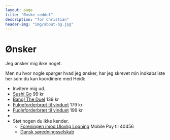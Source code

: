 ```yaml
---
layout: page
title: "Ønske seddel"
description: "for Christian"
header-img: "img/about-bg.jpg"
---
```

# Ønsker

Jeg ønsker mig ikke noget.

Men nu hvor nogle spørger hvad jeg ønsker, har jeg skrevet min indkøbsliste her som du kan koordinere med Heidi:

* Invitere mig ud.
* [Sushi Go](https://www.spelexperten.dk/dk/selskabsspil/familiespil/sushi-go-dk.html) 99 kr
* [Bang! The Duel](https://www.spelexperten.dk/dk/selskabsspil/kortspil/bang-the-duel.html) 139 kr
* [Fulgeforderbræt til vinduet](https://www.frishop.dk/pi/Ryom-fuglefoderhus-til-vindue_7126759_21782.aspx) 179 kr
* [Fugleforderbræt til vinduet](https://www.hokuskrokus.dk/foderbraetter/wildlife-world-foderbraet-vindue-1474) 199 kr
* 
* Støt nogen du ikke kender.
  * [Foreningen imod Ulovlig Logning](https://ulovliglogning.dk/#wannahelp) Mobile Pay til 40456
  * [Dansk søredningsselskab](https://dsrs.dk/stot-os)
